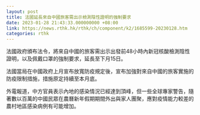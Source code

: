 ```yaml
---
layout: post
title: 法國延長來自中國旅客需出示檢測陰性證明的強制要求
date: 2023-01-28 21:43:33.000000000 +08:00
link: https://news.rthk.hk/rthk/ch/component/k2/1685599-20230128.htm
categories: rthk
---
```


法國政府頒布法令，將來自中國的旅客需出示出發前48小時內新冠核酸檢測陰性證明，以及佩戴口罩的強制要求，延長至下月15日。

法國當局在中國政府上月宣布放寬防疫規定後，宣布加強對來自中國的旅客實施的防疫限制措施，措施原定持續至本月底。

外電報道，中方官員表示內地的感染情況已經達到頂峰，但一些全球專家警告，隨著數以百萬的中國民眾在農曆新年假期期間外出與家人團聚，應對疫情能力較差的農村地區感染病例有可能增加。
